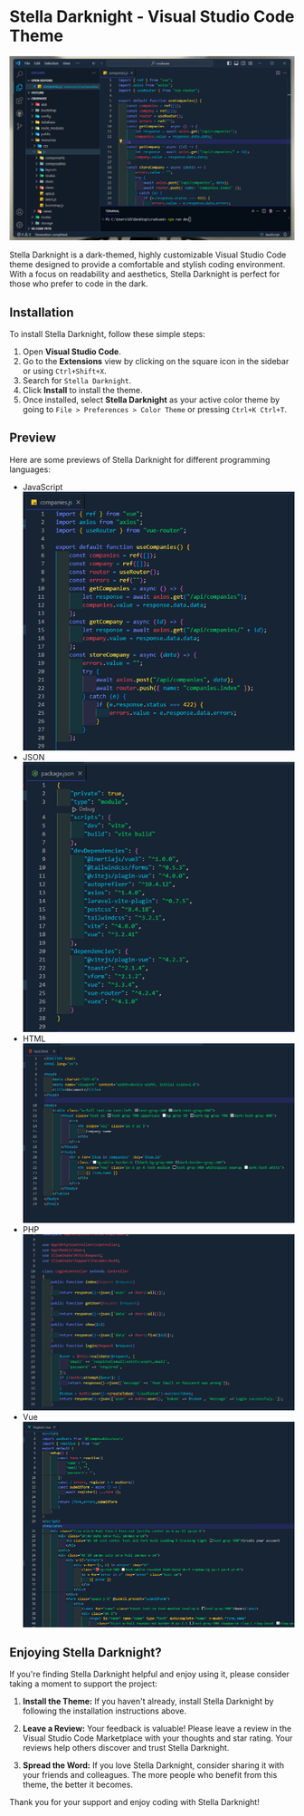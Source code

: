 # Stella Darknight - Visual Studio Code Theme

![Stella Darknight](images/Screenshot.png)

Stella Darknight is a dark-themed, highly customizable Visual Studio Code theme designed to provide a comfortable and stylish coding environment. With a focus on readability and aesthetics, Stella Darknight is perfect for those who prefer to code in the dark.

## Installation

To install Stella Darknight, follow these simple steps:

1. Open **Visual Studio Code**.
2. Go to the **Extensions** view by clicking on the square icon in the sidebar or using `Ctrl+Shift+X`.
3. Search for `Stella Darknight`.
4. Click **Install** to install the theme.
5. Once installed, select **Stella Darknight** as your active color theme by going to `File > Preferences > Color Theme` or pressing `Ctrl+K Ctrl+T`.

## Preview

Here are some previews of Stella Darknight for different programming languages:

- JavaScript
  ![JavaScript](images/js.png)
- JSON
  ![JSON](images/json.png)
- HTML
  ![HTML](images/html.png)
- PHP
  ![PHP](images/php.png)
- Vue
  ![vue](images/vue.png)


## Enjoying Stella Darknight?

If you're finding Stella Darknight helpful and enjoy using it, please consider taking a moment to support the project:

1. **Install the Theme:** If you haven't already, install Stella Darknight by following the installation instructions above.

2. **Leave a Review:** Your feedback is valuable! Please leave a review in the Visual Studio Code Marketplace with your thoughts and star rating. Your reviews help others discover and trust Stella Darknight.

3. **Spread the Word:** If you love Stella Darknight, consider sharing it with your friends and colleagues. The more people who benefit from this theme, the better it becomes.

Thank you for your support and enjoy coding with Stella Darknight!
